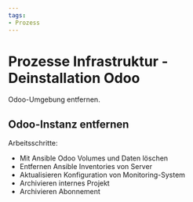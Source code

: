 ```yaml
---
tags:
- Prozess
---
```

# Prozesse Infrastruktur - Deinstallation Odoo
Odoo-Umgebung entfernen.

##  Odoo-Instanz entfernen

Arbeitsschritte:
* Mit Ansible Odoo Volumes und Daten löschen
* Entfernen Ansible Inventories von Server
* Aktualisieren Konfiguration von Monitoring-System
* Archivieren internes Projekt
* Archivieren Abonnement